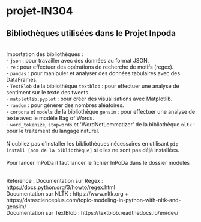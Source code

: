 # projet-IN304
## Bibliothèques utilisées dans le Projet Inpoda
<br /> Importation des bibliothèques : <br />
     - `json` : pour travailler avec des données au format JSON. <br />
     - `re` : pour effectuer des opérations de recherche de motifs (regex). <br />
     - `pandas` : pour manipuler et analyser des données tabulaires avec des DataFrames. <br />
     - `TextBlob` de la bibliothèque `textblob` : pour effectuer une analyse de sentiment sur le texte des tweets. <br />
     - `matplotlib.pyplot` : pour créer des visualisations avec Matplotlib. <br />
     - `random` : pour générer des nombres aléatoires. <br />
     - `corpora` et `models` de la bibliothèque `gensim` : pour effectuer une analyse de texte avec le modèle Bag of Words. <br />
     - `word_tokenize`, `stopwords` et 'WordNetLemmatizer' de la bibliothèque `nltk` : pour le traitement du langage naturel. <br />
   <br />
   N'oubliez pas d'installer les bibliothèques nécessaires en utilisant `pip install [nom de la bibliothèque]` si elles ne sont pas déjà installées.<br /><br />
Pour lancer InPoDa il faut lancer le fichier InPoDa dans le dossier modules

<br />
Référence :
Documentation sur Regex : https://docs.python.org/3/howto/regex.html <br />
Documentation sur NLTK : https://www.nltk.org + https://datascienceplus.com/topic-modeling-in-python-with-nltk-and-gensim/ <br />
Documentation sur TextBlob : https://textblob.readthedocs.io/en/dev/ <br />

